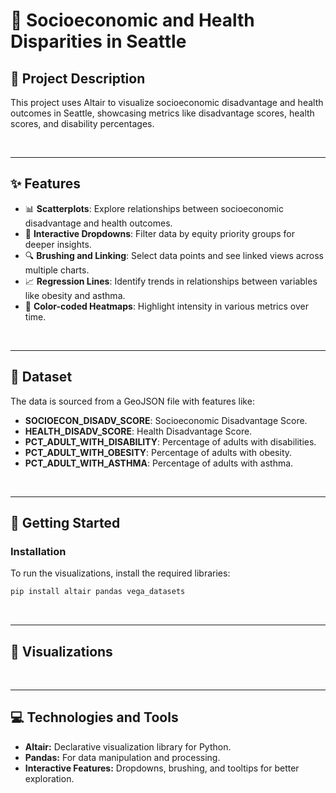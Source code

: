 # 🌟 Socioeconomic and Health Disparities in Seattle

## 📝 **Project Description**

This project uses Altair to visualize socioeconomic disadvantage and health outcomes in Seattle, showcasing metrics like disadvantage scores, health scores, and disability percentages.

<br>

---

## ✨ **Features**

- 📊 **Scatterplots**: Explore relationships between socioeconomic disadvantage and health outcomes.
- 🔄 **Interactive Dropdowns**: Filter data by equity priority groups for deeper insights.
- 🔍 **Brushing and Linking**: Select data points and see linked views across multiple charts.
- 📈 **Regression Lines**: Identify trends in relationships between variables like obesity and asthma.
- 🌈 **Color-coded Heatmaps**: Highlight intensity in various metrics over time.

<br>

---

## 📂 **Dataset**

The data is sourced from a GeoJSON file with features like:
- **SOCIOECON_DISADV_SCORE**: Socioeconomic Disadvantage Score.
- **HEALTH_DISADV_SCORE**: Health Disadvantage Score.
- **PCT_ADULT_WITH_DISABILITY**: Percentage of adults with disabilities.
- **PCT_ADULT_WITH_OBESITY**: Percentage of adults with obesity.
- **PCT_ADULT_WITH_ASTHMA**: Percentage of adults with asthma.

<br>

---

## 🚀 **Getting Started**

### **Installation**

To run the visualizations, install the required libraries:
```bash
pip install altair pandas vega_datasets
```

<br>

---

## 🎨 **Visualizations**


<br>


---

## 💻 **Technologies and Tools**
- **Altair:** Declarative visualization library for Python.
- **Pandas:** For data manipulation and processing.
- **Interactive Features:** Dropdowns, brushing, and tooltips for better exploration.

